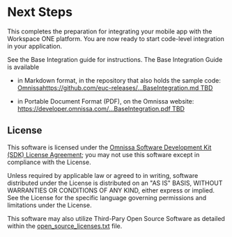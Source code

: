 # Next Steps
This completes the preparation for integrating your mobile app with the
Workspace ONE platform. You are now ready to start code-level integration in
your application.

See the Base Integration guide for instructions. The Base Integration Guide is
available

-   in Markdown format, in the repository that also holds the sample code:  
    [Omnissahttps://github.com/euc-releases/...BaseIntegration.md TBD](https://github.com/euc-releases/workspace-ONE-SDK-integration-samples/blob/main/IntegrationGuideForAndroid/Guides/03BaseIntegration/WorkspaceONE_Android_BaseIntegration.md)

-   in Portable Document Format (PDF), on the Omnissa website:  
    [https://developer.omnissa.com/...BaseIntegration.pdf TBD](https://developer.omnissa.com/docs/12356/WorkspaceONE_Android_BaseIntegration.pdf)

## License

This software is licensed under the [Omnissa Software Development Kit (SDK) License Agreement](https://static.omnissa.com/sites/default/files/omnissa-sdk-agreement.pdf); you may not use this software except in compliance with the License.

Unless required by applicable law or agreed to in writing, software distributed under the License is distributed on an "AS IS" BASIS, WITHOUT WARRANTIES OR CONDITIONS OF ANY KIND, either express or implied. See the License for the specific language governing permissions and limitations under the License.

This software may also utilize Third-Pary Open Source Software as detailed within the [open_source_licenses.txt](open_source_licenses.txt) file.

